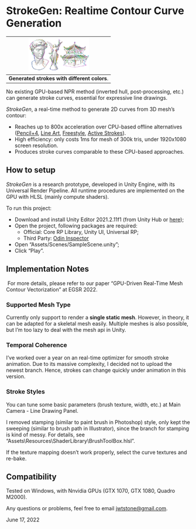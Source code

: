 # StrokeGen: Realtime Contour Curve Generation 

| <img src="\Abstract Submit Image.png" alt="Abstract Submit Image" width = 500 style="zoom: 33%;" /> |
| :----------------------------------------------------------: |
|       <b>Generated strokes with different colors</b>.        |

No existing GPU-based NPR method (inverted hull, post-processing, etc.) can generate stroke curves, essential for expressive line drawings. 

*StrokeGen*, a real-time method to generate 2D curves from 3D mesh’s contour:

- Reaches up to 800x acceleration over CPU-based offline alternatives ([Pencil+4](https://www.psoft.co.jp/jp/product/pencil/unity/), [Line Art](https://docs.blender.org/manual/en/latest/grease_pencil/modifiers/generate/line_art.html), [Freestyle](https://docs.blender.org/manual/en/latest/render/freestyle/introduction.html#:~:text=Freestyle%20is%20an%20edge%2Fline,technical%20(hard%20line)%20looks.), [Active Strokes](https://github.com/benardp/ActiveStrokes)). 
- High efficiency: only costs 1ms for mesh of 300k tris, under 1920x1080 screen resolution.
- Produces stroke curves comparable to these CPU-based approaches.

## How to setup

*StrokeGen* is a research prototype, developed in Unity Engine, with its Universal Render Pipeline.
All runtime procedures are implemented on the GPU with HLSL (mainly compute shaders). 

To run this project:

- Download and install Unity Editor 2021.2.11f1 (from Unity Hub or [here](https://unity3d.com/unity/whats-new/2021.2.11));
- Open the project, following packages are required:
  - Official: Core RP Library, Unity UI, Universal RP;
  - Third Party: [Odin Inspector](https://assetstore.unity.com/packages/tools/utilities/odin-inspector-and-serializer-89041)
- Open “Assets/Scenes/SampleScene.unity”;
- Click “Play”. 

## Implementation Notes

​	For more details, please refer to our paper “GPU-Driven Real-Time Mesh Contour Vectorization” at EGSR 2022.

### Supported Mesh Type

Currently only support to render a **single static mesh**. However, in theory, it can be adapted for a skeletal mesh easily. Multiple meshes is also possible, but I’m too lazy to deal with the mesh api in Unity.

### Temporal Coherence 

I’ve worked over a year on an real-time optimizer for smooth stroke animation. Due to its massive complexity, I decided not to upload the newest branch. Hence, strokes can change quickly under animation in this version.

### Stroke Styles

You can tune some basic parameters (brush texture, width, etc.) at Main Camera - Line Drawing Panel.

I removed stamping (similar to paint brush in Photoshop) style, only kept the sweeping (similar to brush path in Illustrator), since the branch for stamping is kind of messy. For details, see “Assets\Resources\ShaderLibrary\BrushToolBox.hlsl”.

If the texture mapping doesn’t work properly, select the curve textures and re-bake.

## Compatibility

Tested on Windows, with Nnvidia GPUs (GTX 1070, GTX 1080, Quadro M2000). 

Any questions or problems, feel free to email jwtstone@gmail.com. 

June 17, 2022
